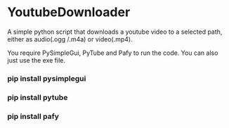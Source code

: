 # YoutubeDownloader

A simple python script that downloads a youtube video to a selected path, either as audio(.ogg /.m4a) or video(.mp4).

You require PySimpleGui, PyTube and Pafy to run the code.
You can also just use the exe file.

### pip install pysimplegui
### pip install pytube
### pip install pafy
